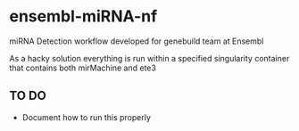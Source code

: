 # ensembl-miRNA-nf
miRNA Detection workflow developed for genebuild team at Ensembl

As a hacky solution everything is run within a specified singularity container that contains both mirMachine and ete3 

## TO DO
- Document how to run this properly 